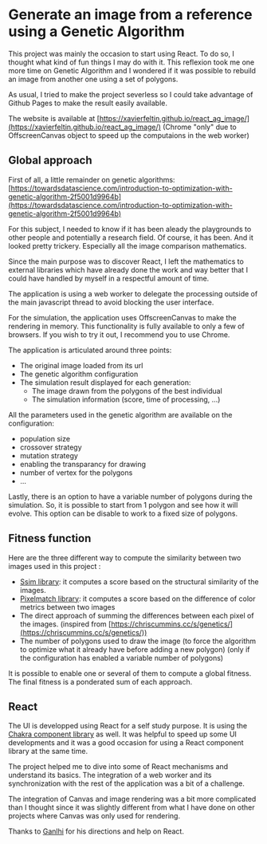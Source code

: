 # Generate an image from a reference using a Genetic Algorithm

This project was mainly the occasion to start using React. To do so, I thought what kind of fun things I may do with it.
This reflexion took me one more time on Genetic Algorithm and I wondered if it was possible to rebuild an image from another one using a set of polygons.
 
As usual, I tried to make the project severless so I could take advantage of Github Pages to make the result easily available.

The website is available at [https://xavierfeltin.github.io/react_ag_image/](https://xavierfeltin.github.io/react_ag_image/) (Chrome "only" due to OffscreenCanvas object to speed up the computaions in the web worker)

## Global approach

First of all, a little remainder on genetic algorithms: [https://towardsdatascience.com/introduction-to-optimization-with-genetic-algorithm-2f5001d9964b](https://towardsdatascience.com/introduction-to-optimization-with-genetic-algorithm-2f5001d9964b)

For this subject, I needed to know if it has been aleady the playgrounds to other people and potentially a research field. Of course, it has been.
And it looked pretty trickery. Especially all the image comparison mathematics.

Since the main purpose was to discover React, I left the mathematics to external libraries which have already done the work and way better that I could have handled by myself in a respectful amount of time.

The application is using a web worker to delegate the processing outside of the main javascript thread to avoid blocking the user interface.

For the simulation, the application uses OffscreenCanvas to make the rendering in memory. This functionality is fully available to only a few of browsers. If you wish to try it out, I recommend you to use Chrome.

The application is articulated around three points:
- The original image loaded from its url
- The genetic algorithm configuration
- The simulation result displayed for each generation:
  - The image drawn from the polygons of the best individual
  - The simulation information (score, time of processing, ...)

All the parameters used in the genetic algorithm are available on the configuration:
- population size
- crossover strategy
- mutation strategy
- enabling the transparancy for drawing
- number of vertex for the polygons
- ...

Lastly, there is an option to have a variable number of polygons during the simulation. So, it is possible to start from 1 polygon and see how it will evolve.
This option can be disable to work to a fixed size of polygons.

## Fitness function
Here are the three different way to compute the similarity between two images used in this project :
- [Ssim library](https://github.com/obartra/ssim): it computes a score based on the structural similarity of the images.
- [Pixelmatch library](https://github.com/mapbox/pixelmatch): it computes a score based on the difference of color metrics between two images 
- The direct approach of summing the differences between each pixel of the images. (inspired from [https://chriscummins.cc/s/genetics/](https://chriscummins.cc/s/genetics/))
- The number of polygons used to draw the image (to force the algorithm to optimize what it already have before adding a new polygon) (only if the configuration has enabled a variable number of polygons)

It is possible to enable one or several of them to compute a  global fitness. The final fitness is a ponderated sum of each approach.

## React
The UI is developped using React for a self study purpose.
It is using the [Chakra component library](https://chakra-ui.com) as well. It was helpful to speed up some UI developments and it was a good occasion for using a React component library at the same time.

The project helped me to dive into some of React mechanisms and understand its basics. The integration of a web worker and its synchronization with the rest of the application was a bit of a challenge.

The integration of Canvas and image rendering was a bit more complicated than I thought since it was slightly different from what I have done on other projects where Canvas was only used for rendering.

Thanks to [Ganlhi](https://github.com/ganlhi) for his directions and help on React.
